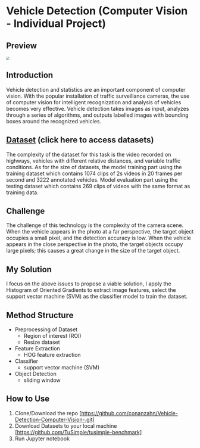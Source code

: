 # Vehicle Detection (Computer Vision - Individual Project)

## Preview

<img src="./Doc/VehicleDetect" style="zoom: 50%;" />

## Introduction
Vehicle detection and statistics are an important component
of computer vision. With the popular installation of traffic 
surveillance cameras, the use of computer vision for intelligent 
recognization and analysis of vehicles becomes very effective.
Vehicle detection takes images as input, analyzes through a 
series of algorithms, and outputs labelled images with bounding 
boxes around the recognized vehicles.

## [Dataset](https://github.com/TuSimple/tusimple-benchmark) (click here to access datasets)
The complexity of the dataset for this task is the video 
recorded on highways, vehicles with different relative distances, 
and variable traffic conditions. As for the size of datasets, the 
model training part using the training dataset which contains 
1074 clips of 2s videos in 20 frames per second and 3222 
annotated vehicles. Model evaluation part using the testing 
dataset which contains 269 clips of videos with the same format 
as training data.

## Challenge
The challenge of this technology is the complexity of the 
camera scene. When the vehicle appears in the photo at a far 
perspective, the target object occupies a small pixel, and the 
detection accuracy is low. When the vehicle appears in the close 
perspective in the photo, the target objects occupy large pixels; 
this causes a great change in the size of the target object.

## My Solution
I focus on the above issues to propose a viable 
solution, I apply the Histogram of Oriented Gradients to extract 
image features, select the support vector machine (SVM) as the 
classifier model to train the dataset.

## Method Structure
- Preprocessing of Dataset
    - Region of interest (ROI)
    - Resize dataset
- Feature Extraction
    - HOG feature extraction
- Classifier
    - support vector machine (SVM) 
- Object Detection
    - sliding window

## How to Use
1. Clone/Download the repo [https://github.com/conanzahn/Vehicle-Detection-Computer-Vision-.git]
2. Download Datasets to your local machine [https://github.com/TuSimple/tusimple-benchmark]
3. Run Jupyter notebook